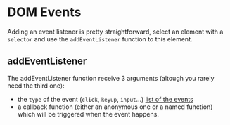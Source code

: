 # DOM Events

Adding an event listener is pretty straightforward, select an element with a `selector` and use the `addEventListener` function to this element.

## addEventListener

The addEventListener function receive 3 arguments (altough you rarely need the third one):

- the `type` of the event (`click`, `keyup`, `input`...) [list of the events](https://developer.mozilla.org/en-US/docs/Web/Events#event_listing)
- a callback function (either an anonymous one or a named function) which will be triggered when the event happens.
